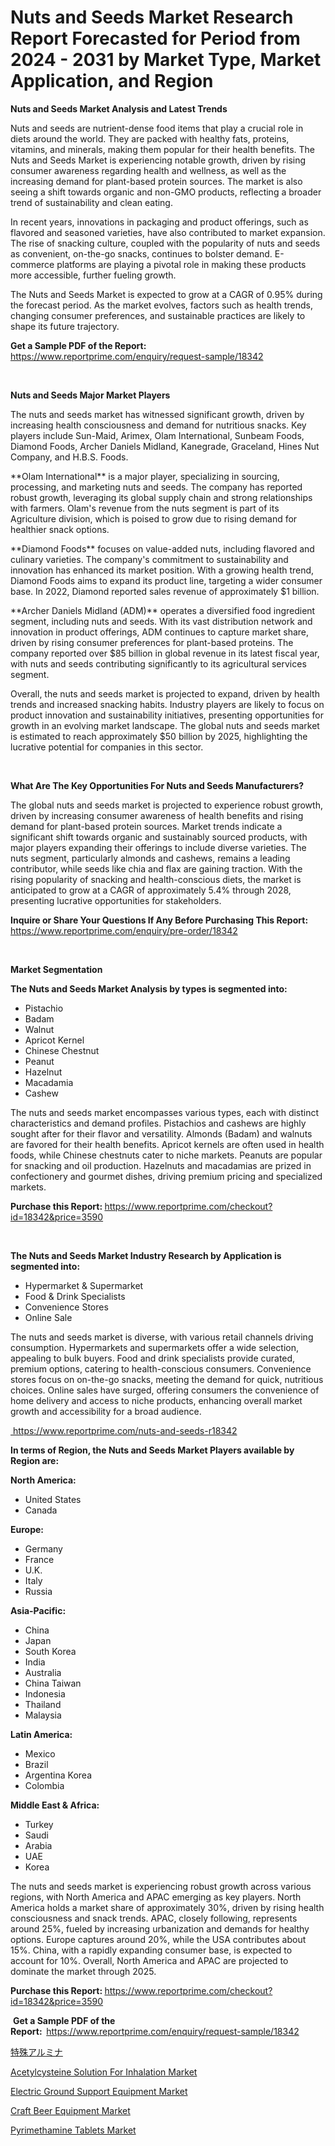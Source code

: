 <p><h1>Nuts and Seeds Market Research Report Forecasted for Period from 2024 -  2031 by Market Type, Market Application, and Region</h1></p><p><strong>Nuts and Seeds Market Analysis and Latest Trends</strong></p>
<p><p>Nuts and seeds are nutrient-dense food items that play a crucial role in diets around the world. They are packed with healthy fats, proteins, vitamins, and minerals, making them popular for their health benefits. The Nuts and Seeds Market is experiencing notable growth, driven by rising consumer awareness regarding health and wellness, as well as the increasing demand for plant-based protein sources. The market is also seeing a shift towards organic and non-GMO products, reflecting a broader trend of sustainability and clean eating.</p><p>In recent years, innovations in packaging and product offerings, such as flavored and seasoned varieties, have also contributed to market expansion. The rise of snacking culture, coupled with the popularity of nuts and seeds as convenient, on-the-go snacks, continues to bolster demand. E-commerce platforms are playing a pivotal role in making these products more accessible, further fueling growth.</p><p>The Nuts and Seeds Market is expected to grow at a CAGR of 0.95% during the forecast period. As the market evolves, factors such as health trends, changing consumer preferences, and sustainable practices are likely to shape its future trajectory.</p></p>
<p><strong>Get a Sample PDF of the Report:&nbsp;</strong> <a href="https://www.reportprime.com/enquiry/request-sample/18342?utm_campaign=1082&utm_medium=2&utm_source=Github&utm_content=ia&utm_term=21112024&utm_id=nuts-and-seeds">https://www.reportprime.com/enquiry/request-sample/18342</a></p>
<p>&nbsp;</p>
<p><strong>Nuts and Seeds Major Market Players</strong></p>
<p><p>The nuts and seeds market has witnessed significant growth, driven by increasing health consciousness and demand for nutritious snacks. Key players include Sun-Maid, Arimex, Olam International, Sunbeam Foods, Diamond Foods, Archer Daniels Midland, Kanegrade, Graceland, Hines Nut Company, and H.B.S. Foods.</p><p>**Olam International** is a major player, specializing in sourcing, processing, and marketing nuts and seeds. The company has reported robust growth, leveraging its global supply chain and strong relationships with farmers. Olam's revenue from the nuts segment is part of its Agriculture division, which is poised to grow due to rising demand for healthier snack options.</p><p>**Diamond Foods** focuses on value-added nuts, including flavored and culinary varieties. The company's commitment to sustainability and innovation has enhanced its market position. With a growing health trend, Diamond Foods aims to expand its product line, targeting a wider consumer base. In 2022, Diamond reported sales revenue of approximately $1 billion.</p><p>**Archer Daniels Midland (ADM)** operates a diversified food ingredient segment, including nuts and seeds. With its vast distribution network and innovation in product offerings, ADM continues to capture market share, driven by rising consumer preferences for plant-based proteins. The company reported over $85 billion in global revenue in its latest fiscal year, with nuts and seeds contributing significantly to its agricultural services segment.</p><p>Overall, the nuts and seeds market is projected to expand, driven by health trends and increased snacking habits. Industry players are likely to focus on product innovation and sustainability initiatives, presenting opportunities for growth in an evolving market landscape. The global nuts and seeds market is estimated to reach approximately $50 billion by 2025, highlighting the lucrative potential for companies in this sector.</p></p>
<p>&nbsp;</p>
<p><strong>What Are The Key Opportunities For Nuts and Seeds Manufacturers?</strong></p>
<p><p>The global nuts and seeds market is projected to experience robust growth, driven by increasing consumer awareness of health benefits and rising demand for plant-based protein sources. Market trends indicate a significant shift towards organic and sustainably sourced products, with major players expanding their offerings to include diverse varieties. The nuts segment, particularly almonds and cashews, remains a leading contributor, while seeds like chia and flax are gaining traction. With the rising popularity of snacking and health-conscious diets, the market is anticipated to grow at a CAGR of approximately 5.4% through 2028, presenting lucrative opportunities for stakeholders.</p></p>
<p><strong>Inquire or Share Your Questions If Any Before Purchasing This Report:</strong> <a href="https://www.reportprime.com/enquiry/pre-order/18342?utm_campaign=1082&utm_medium=2&utm_source=Github&utm_content=ia&utm_term=21112024&utm_id=nuts-and-seeds">https://www.reportprime.com/enquiry/pre-order/18342</a></p>
<p>&nbsp;</p>
<p><strong>Market Segmentation</strong></p>
<p><strong>The Nuts and Seeds Market Analysis by types is segmented into:</strong></p>
<p><ul><li>Pistachio</li><li>Badam</li><li>Walnut</li><li>Apricot Kernel</li><li>Chinese Chestnut</li><li>Peanut</li><li>Hazelnut</li><li>Macadamia</li><li>Cashew</li></ul></p>
<p><p>The nuts and seeds market encompasses various types, each with distinct characteristics and demand profiles. Pistachios and cashews are highly sought after for their flavor and versatility. Almonds (Badam) and walnuts are favored for their health benefits. Apricot kernels are often used in health foods, while Chinese chestnuts cater to niche markets. Peanuts are popular for snacking and oil production. Hazelnuts and macadamias are prized in confectionery and gourmet dishes, driving premium pricing and specialized markets.</p></p>
<p><strong>Purchase this Report:&nbsp;</strong><a href="https://www.reportprime.com/checkout?id=18342&price=3590&utm_campaign=1082&utm_medium=2&utm_source=Github&utm_content=ia&utm_term=21112024&utm_id=nuts-and-seeds">https://www.reportprime.com/checkout?id=18342&price=3590</a></p>
<p>&nbsp;</p>
<p><strong>The Nuts and Seeds Market Industry Research by Application is segmented into:</strong></p>
<p><ul><li>Hypermarket & Supermarket</li><li>Food & Drink Specialists</li><li>Convenience Stores</li><li>Online Sale</li></ul></p>
<p><p>The nuts and seeds market is diverse, with various retail channels driving consumption. Hypermarkets and supermarkets offer a wide selection, appealing to bulk buyers. Food and drink specialists provide curated, premium options, catering to health-conscious consumers. Convenience stores focus on on-the-go snacks, meeting the demand for quick, nutritious choices. Online sales have surged, offering consumers the convenience of home delivery and access to niche products, enhancing overall market growth and accessibility for a broad audience.</p></p>
<p><a href="https://www.reportprime.com/nuts-and-seeds-r18342?utm_campaign=1082&utm_medium=2&utm_source=Github&utm_content=ia&utm_term=21112024&utm_id=nuts-and-seeds">&nbsp;https://www.reportprime.com/nuts-and-seeds-r18342</a></p>
<p><strong>In terms of Region, the Nuts and Seeds Market Players available by Region are:</strong></p>
<p>
    <p> <strong> North America: </strong>
        <ul>
            <li>United States</li>
            <li>Canada</li>
        </ul>
        </p> 
    <p> <strong> Europe: </strong>
        <ul>
            <li>Germany</li>
            <li>France</li>
            <li>U.K.</li>
            <li>Italy</li>
            <li>Russia</li>
        </ul>
        </p> 
    <p> <strong> Asia-Pacific: </strong>
        <ul>
            <li>China</li>
            <li>Japan</li>
            <li>South Korea</li>
            <li>India</li>
            <li>Australia</li>
            <li>China Taiwan</li>
            <li>Indonesia</li>
            <li>Thailand</li>
            <li>Malaysia</li>
        </ul>
        </p> 
    <p> <strong> Latin America: </strong>
        <ul>
            <li>Mexico</li>
            <li>Brazil</li>
            <li>Argentina Korea</li>
            <li>Colombia</li>
        </ul>
        </p> 
    <p> <strong> Middle East & Africa: </strong>
        <ul>
            <li>Turkey</li>
            <li>Saudi</li>
            <li>Arabia</li>
            <li>UAE</li>
            <li>Korea</li>
        </ul>
    </p>
    </p>
<p><p>The nuts and seeds market is experiencing robust growth across various regions, with North America and APAC emerging as key players. North America holds a market share of approximately 30%, driven by rising health consciousness and snack trends. APAC, closely following, represents around 25%, fueled by increasing urbanization and demands for healthy options. Europe captures around 20%, while the USA contributes about 15%. China, with a rapidly expanding consumer base, is expected to account for 10%. Overall, North America and APAC are projected to dominate the market through 2025.</p></p>
<p><strong>Purchase this Report: </strong><a href="https://www.reportprime.com/checkout?id=18342&price=3590&utm_campaign=1082&utm_medium=2&utm_source=Github&utm_content=ia&utm_term=21112024&utm_id=nuts-and-seeds">https://www.reportprime.com/checkout?id=18342&price=3590</a></p>
<p>&nbsp;<strong>Get a Sample PDF of the Report:&nbsp;&nbsp;</strong><a href="https://www.reportprime.com/enquiry/request-sample/18342?utm_campaign=1082&utm_medium=2&utm_source=Github&utm_content=ia&utm_term=21112024&utm_id=nuts-and-seeds">https://www.reportprime.com/enquiry/request-sample/18342</a></p>
<p><strong></strong></p>
<p><p><a href="https://github.com/lababdou/Market-Research-Report-List-6/blob/main/899893924806.md?utm_campaign=1082&utm_medium=2&utm_source=Github&utm_content=ia&utm_term=21112024&utm_id=nuts-and-seeds">特殊アルミナ</a></p><p><a href="https://issuu.com/reportprime-2/docs/acetylcysteine-solution-for-inhalat_43fd5ff9fe3660?utm_campaign=1082&utm_medium=2&utm_source=Github&utm_content=ia&utm_term=21112024&utm_id=nuts-and-seeds">Acetylcysteine Solution For Inhalation Market</a></p><p><a href="https://www.linkedin.com/pulse/sales-channel-penetration-analysis-electric-ground-support-fbwkc?utm_campaign=1082&utm_medium=2&utm_source=Github&utm_content=ia&utm_term=21112024&utm_id=nuts-and-seeds">Electric Ground Support Equipment Market</a></p><p><a href="https://www.linkedin.com/pulse/craft-beer-equipment-market-size-expand-cagr-123-along-9f4yc?utm_campaign=1082&utm_medium=2&utm_source=Github&utm_content=ia&utm_term=21112024&utm_id=nuts-and-seeds">Craft Beer Equipment Market</a></p><p><a href="https://issuu.com/reportprime-2/docs/pyrimethamine-tablets-market-size-2_a3e6fbe2a73152?utm_campaign=1082&utm_medium=2&utm_source=Github&utm_content=ia&utm_term=21112024&utm_id=nuts-and-seeds">Pyrimethamine Tablets Market</a></p></p>